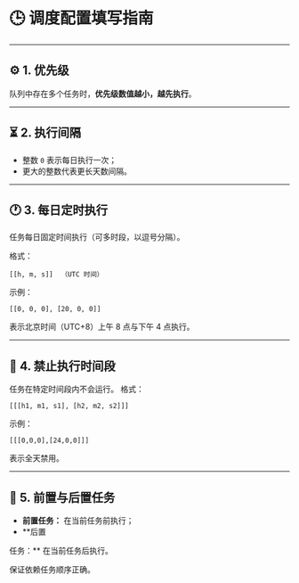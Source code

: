 
# 🕒 调度配置填写指南

---

## ⚙️ 1. 优先级

队列中存在多个任务时，**优先级数值越小，越先执行**。

---

## ⏳ 2. 执行间隔

* 整数 `0` 表示每日执行一次；
* 更大的整数代表更长天数间隔。

---

## 🕐 3. 每日定时执行

任务每日固定时间执行（可多时段，以逗号分隔）。

格式：

```
[[h, m, s]]  （UTC 时间）
```

示例：

```
[[0, 0, 0], [20, 0, 0]]
```

表示北京时间（UTC+8）上午 8 点与下午 4 点执行。

---

## 🚫 4. 禁止执行时间段

任务在特定时间段内不会运行。
格式：

```
[[[h1, m1, s1], [h2, m2, s2]]]
```

示例：

```
[[[0,0,0],[24,0,0]]]
```

表示全天禁用。

---

## 🔁 5. 前置与后置任务

* **前置任务：** 在当前任务前执行；
* **后置


任务：** 在当前任务后执行。

保证依赖任务顺序正确。
